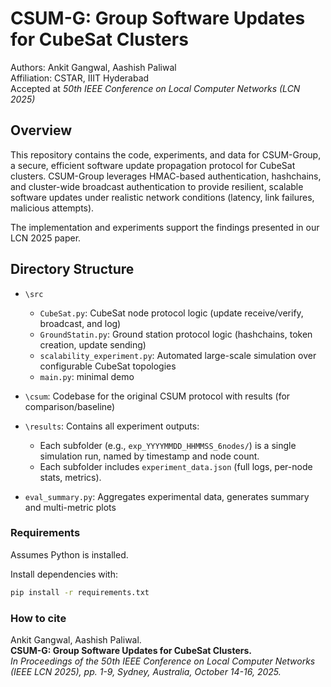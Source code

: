 # CSUM-G: Group Software Updates for CubeSat Clusters

Authors: Ankit Gangwal, Aashish Paliwal<br>
Affiliation: CSTAR, IIIT Hyderabad<br>
Accepted at *50th IEEE Conference on Local Computer Networks (LCN 2025)*

## Overview

This repository contains the code, experiments, and data for CSUM-Group, a secure, efficient software update propagation protocol for CubeSat clusters. CSUM-Group leverages HMAC-based authentication, hashchains, and cluster-wide broadcast authentication to provide resilient, scalable software updates under realistic network conditions (latency, link failures, malicious attempts).

The implementation and experiments support the findings presented in our LCN 2025 paper.

## Directory Structure

- `\src`
    - `CubeSat.py`: CubeSat node protocol logic (update receive/verify, broadcast, and log)
    - `GroundStatin.py`: Ground station protocol logic (hashchains, token creation, update sending)
    - `scalability_experiment.py`: Automated large-scale simulation over configurable CubeSat topologies
    - `main.py`: minimal demo

- `\csum`: Codebase for the original CSUM protocol with results (for comparison/baseline)
- `\results`: Contains all experiment outputs:
    - Each subfolder (e.g., `exp_YYYYMMDD_HHMMSS_6nodes/`) is a single simulation run, named by timestamp and node count. 
    - Each subfolder includes `experiment_data.json` (full logs, per-node stats, metrics).

- `eval_summary.py`: Aggregates experimental data, generates summary and multi-metric plots

### Requirements

Assumes Python is installed.

Install dependencies with:
```bash
pip install -r requirements.txt
```

### How to cite

Ankit Gangwal, Aashish Paliwal.<br>
**CSUM-G: Group Software Updates for CubeSat Clusters.**<br>
*In Proceedings of the 50th IEEE Conference on Local Computer Networks (IEEE LCN 2025), pp. 1-9, Sydney, Australia, October 14-16, 2025.*
